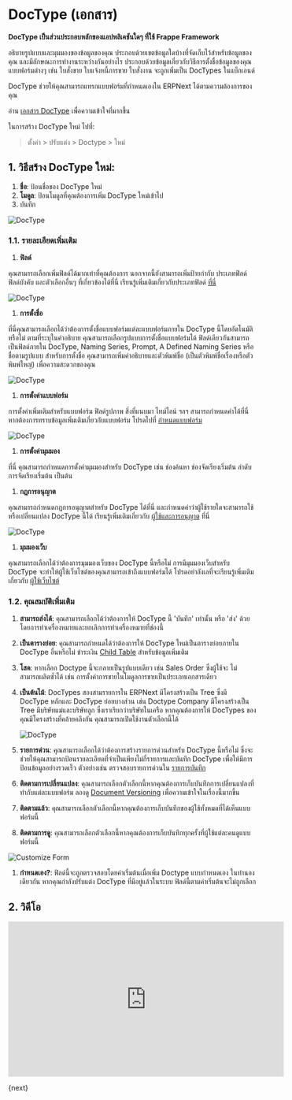 <!-- add-breadcrumbs -->
# DocType (เอกสาร)

**DocType เป็นส่วนประกอบหลักของแอปพลิเคชันใดๆ ที่ใช้ Frappe Framework**

อธิบายรูปแบบและมุมมองของข้อมูลของคุณ ประกอบด้วยเขตข้อมูลใดบ้างที่จัดเก็บไว้สำหรับข้อมูลของคุณ และมีลักษณะการทำงานระหว่างกันอย่างไร ประกอบด้วยข้อมูลเกี่ยวกับวิธีการตั้งชื่อข้อมูลของคุณ แบบฟอร์มต่างๆ เช่น ใบสั่งขาย ใบแจ้งหนี้การขาย ใบสั่งงาน จะถูกเพิ่มเป็น DocTypes ในแบ็กเอนด์

DocType ช่วยให้คุณสามารถแทรกแบบฟอร์มที่กำหนดเองใน ERPNext ได้ตามความต้องการของคุณ

อ่าน [เอกสาร DocType](https://frappe.io/docs/user/th/understanding-doctypes) เพื่อความเข้าใจที่มากขึ้น

ในการสร้าง DocType ใหม่ ไปที่:

> ตั้งค่า > ปรับแต่ง > Doctype > ใหม่

## 1. วิธีสร้าง DocType ใหม่:

1. **ชื่อ**: ป้อนชื่อของ DocType ใหม่
1. **โมดูล**: ป้อนโมดูลที่คุณต้องการเพิ่ม DocType ใหม่เข้าไป
1. บันทึก

<img alt="DocType" class="screenshot" src="{{docs_base_url}}/assets/img/customize/doctype-student-transfer.png">

### 1.1. รายละเอียดเพิ่มเติม

1. **ฟิลด์**

 คุณสามารถเลือกเพิ่มฟิลด์ได้มากเท่าที่คุณต้องการ นอกจากนี้ยังสามารถเพิ่มป้ายกำกับ ประเภทฟิลด์ ฟิลด์บังคับ และตัวเลือกอื่นๆ ที่เกี่ยวข้องได้ที่นี่ เรียนรู้เพิ่มเติมเกี่ยวกับประเภทฟิลด์ [ที่นี่](/docs/user/manual/th/customize-erpnext/articles/field-types.html)

 <img alt="DocType" class="screenshot" src="{{docs_base_url}}/assets/img/customize/doctype-student-transfer-certificate.png">


1. **การตั้งชื่อ**

 ที่นี่คุณสามารถเลือกได้ว่าต้องการตั้งชื่อแบบฟอร์มแต่ละแบบฟอร์มภายใน DocType นี้โดยอัตโนมัติหรือไม่ ตามที่ระบุในคำอธิบาย คุณสามารถเลือกรูปแบบการตั้งชื่อแบบฟอร์มได้ ฟิลด์เดียวกันสามารถเป็นฟิลด์ภายใน DocType, Naming Series, Prompt, A Defined Naming Series หรือชื่อตามรูปแบบ สำหรับการตั้งชื่อ คุณสามารถเพิ่มคำอธิบายและตัวพิมพ์ชื่อ (เป็นตัวพิมพ์ชื่อเรื่องหรือตัวพิมพ์ใหญ่) เพื่อความสะดวกของคุณ

 <img alt="DocType" class="screenshot" src="{{docs_base_url}}/assets/img/customize/doctype-student-transfer-certificate-1.png">

1. **การตั้งค่าแบบฟอร์ม**

 การตั้งค่าเพิ่มเติมสำหรับแบบฟอร์ม ฟิลด์รูปภาพ สิ่งที่แนบมา ไทม์ไลน์ ฯลฯ สามารถกำหนดค่าได้ที่นี่ หากต้องการทราบข้อมูลเพิ่มเติมเกี่ยวกับแบบฟอร์ม โปรดไปที่ [กำหนดแบบฟอร์ม](/docs/user/manual/th/customize-erpnext/customize-form)

 <img alt="DocType" class="screenshot" src="{{docs_base_url}}/assets/img/customize/doctype-student-transfer-certificate-2.png">

1. **การตั้งค่ามุมมอง**

 ที่นี่ คุณสามารถกำหนดการตั้งค่ามุมมองสำหรับ DocType เช่น ช่องค้นหา ช่องจัดเรียงเริ่มต้น ลำดับการจัดเรียงเริ่มต้น เป็นต้น

1. **กฎการอนุญาต**

 คุณสามารถกำหนดกฎการอนุญาตสำหรับ DocType ได้ที่นี่ และกำหนดค่าว่าผู้ใช้รายใดจะสามารถใช้หรือเปลี่ยนแปลง DocType นี้ได้ เรียนรู้เพิ่มเติมเกี่ยวกับ [ผู้ใช้และการอนุญาต](/docs/user/manual/th/setting-up/users-and-permissions) ที่นี่

 <img alt="DocType" class="screenshot" src="{{docs_base_url}}/assets/img/customize/doctype-student-transfer-certifictae-3.png">

1. **มุมมองเว็บ**

 คุณสามารถเลือกได้ว่าต้องการมุมมองเว็บของ DocType นี้หรือไม่ การมีมุมมองเว็บสำหรับ DocType จะทำให้ผู้ใช้เว็บไซต์ของคุณสามารถเข้าถึงแบบฟอร์มได้ โปรดอย่าลังเลที่จะเรียนรู้เพิ่มเติมเกี่ยวกับ [ผู้ใช้เว็บไซต์](/docs/user/manual/th/setting-up/articles/difference-between-system-user-and-website-user)

### 1.2. คุณสมบัติเพิ่มเติม

1. **สามารถส่งได้**: คุณสามารถเลือกได้ว่าต้องการให้ DocType นี้ 'บันทึก' เท่านั้น หรือ 'ส่ง' ด้วย โดยการทำเครื่องหมายและยกเลิกการทำเครื่องหมายที่ช่องนี้
1. **เป็นตารางย่อย**: คุณสามารถกำหนดได้ว่าต้องการให้ DocType ใหม่เป็นตารางย่อยภายใน DocType อื่นหรือไม่ ชำระเงิน [Child Table](/docs/user/manual/th/customize-erpnext/articles/customizing-data-visibility-in-child-table) สำหรับข้อมูลเพิ่มเติม
1. **โสด**: หากเลือก Doctype นี้จะกลายเป็นรูปแบบเดียว เช่น Sales Order ซึ่งผู้ใช้จะ
ไม่สามารถผลิตซ้ำได้ เช่น การตั้งค่าการขายในโมดูลการขายเป็นประเภทเอกสารเดียว
1. **เป็นต้นไม้**: DocTypes สองสามรายการใน ERPNext มีโครงสร้างเป็น Tree ซึ่งมี DocType หลักและ DocType ย่อยบางส่วน เช่น Doctype Company มีโครงสร้างเป็น Tree มีบริษัทแม่และบริษัทลูก ซึ่งเราเรียกว่าบริษัทในเครือ หากคุณต้องการให้ DocTypes ของคุณมีโครงสร้างที่คล้ายคลึงกัน คุณสามารถเปิดใช้งานตัวเลือกนี้ได้

    <img alt="DocType" class="screenshot" src="{{docs_base_url}}/assets/img/customize/customize-is tree.png">

1. **รายการด่วน**: คุณสามารถเลือกได้ว่าต้องการสร้างรายการด่วนสำหรับ DocType นี้หรือไม่ ซึ่งจะช่วยให้คุณสามารถป้อนรายละเอียดที่จำเป็นเพียงไม่กี่รายการและบันทึก DocType เพื่อให้มีการป้อนข้อมูลอย่างรวดเร็ว ตัวอย่างเช่น ตรวจสอบรายการด่วนใน [รายการบันทึก](/docs/user/manual/th/accounts/journal-entry#11-quick-entry)
1. **ติดตามการเปลี่ยนแปลง**: คุณสามารถเลือกตัวเลือกนี้หากคุณต้องการเก็บบันทึกการเปลี่ยนแปลงที่ทำกับแต่ละแบบฟอร์ม ลองดู [Document Versioning](/docs/user/manual/th/using-erpnext/document-versioning) เพื่อความเข้าใจในเรื่องนี้มากขึ้น
1. **ติดตามแล้ว**: คุณสามารถเลือกตัวเลือกนี้หากคุณต้องการเก็บบันทึกของผู้ใช้ทั้งหมดที่ได้เห็นแบบฟอร์มนี้
1. **ติดตามการดู**: คุณสามารถเลือกตัวเลือกนี้หากคุณต้องการเก็บบันทึกทุกครั้งที่ผู้ใช้แต่ละคนดูแบบฟอร์มนี้

  <img alt="Customize Form" class="screenshot" src="{{docs_base_url}}/assets/img/customize/customize-track-views.png">

1. **กำหนดเอง?**: ฟิลด์นี้จะถูกตรวจสอบโดยค่าเริ่มต้นเมื่อเพิ่ม Doctype แบบกำหนดเอง ในทำนองเดียวกัน หากคุณกำลังปรับแต่ง DocType ที่มีอยู่แล้วในระบบ ฟิลด์นี้ตามค่าเริ่มต้นจะไม่ถูกเลือก

## 2. วิดีโอ

<div class="embed-container">
    <iframe width="560" height="315" src="https://www.youtube.com/embed/WSzkpPm3iIU?start=585" frameborder="0" allow="accelerometer; autoplay; encrypted-media; gyroscope; picture-in-picture" allowfullscreen></iframe>
</div>

{next}

